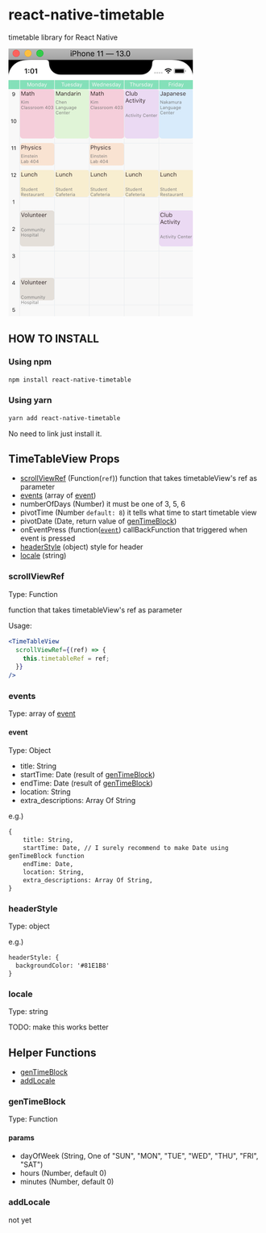 # react-native-timetable

timetable library for React Native

![demo-3](./.github/iOS_screen_shot.png)

##  HOW TO INSTALL

### Using npm

```sh
npm install react-native-timetable
```
### Using yarn

```sh
yarn add react-native-timetable
```

No need to link just install it.

## TimeTableView Props

 - [scrollViewRef](#scrollViewRef) (Function(`ref`)) function that takes timetableView's ref as parameter
 - [events](#events) (array of [event](#event))
 - numberOfDays (Number) it must be one of 3, 5, 6
 - pivotTime (Number `default: 8`) it tells what time to start timetable view
 - pivotDate (Date, return value of [genTimeBlock](#genTimeBlock))
 - onEventPress (function([`event`](#event)) callBackFunction that triggered when event is pressed
 - [headerStyle](#headerStyle) (object) style for header
 - [locale](#locale) (string) 

### scrollViewRef

Type: Function

function that takes timetableView's ref as parameter

Usage:

```jsx
<TimeTableView 
  scrollViewRef={(ref) => {
    this.timetableRef = ref;
  }}
/>
```

### events

Type: array of [event](#event)

#### event

Type: Object

 - title: String
 - startTime: Date (result of [genTimeBlock](#genTimeBlock))
 - endTime: Date (result of [genTimeBlock](#genTimeBlock))
 - location: String
 - extra_descriptions: Array Of String

e.g.)

```
{
    title: String,
    startTime: Date, // I surely recommend to make Date using genTimeBlock function
    endTime: Date,
    location: String,
    extra_descriptions: Array Of String,
}
```

### headerStyle

Type: object

e.g.)

```
headerStyle: {
  backgroundColor: '#81E1B8'
}
```

### locale

Type: string

TODO: make this works better

## Helper Functions

 - [genTimeBlock](#genTimeBlock)
 - [addLocale](#addLocale)

### genTimeBlock

Type: Function

#### params

 - dayOfWeek (String, One of "SUN", "MON", "TUE", "WED", "THU", "FRI", "SAT")
 - hours (Number, default 0)
 - minutes (Number, default 0)

### addLocale

not yet
